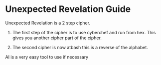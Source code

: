 # Unexpected Revelation Guide

Unexpected Revelation is a 2 step cipher.

1. The first step of the cipher is to use cyberchef and run from hex. This gives you another cipher part of the cipher.

2. The second cipher is now atbash this is a reverse of the alphabet. 


AI is a very easy tool to use if necessary
